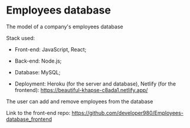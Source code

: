 # Employees database

 The model of a company's employees database
 
 Stack used:
  - Front-end: JavaScript, React;
        
  - Back-end: Node.js;
        
  - Database: MySQL;
        
  - Deployment: Heroku (for the server and database), Netlify (for the frontend): https://beautiful-khapse-c8ada1.netlify.app/

 The user can add and remove employees from the database

Link to the front-end repo: https://github.com/developer980/Employees-database_frontend
